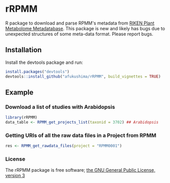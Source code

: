# rRPMM

R package to download and parse RPMM's metadata from [RIKEN Plant Metabolome 
Metadatabase](http://metabobank.riken.jp/). This package is new and likely has 
bugs due to unexpected structures of some meta-data format. Please report bugs.


## Installation
Install the devtools package and run:

```r
install.packages("devtools")
devtools::install_github("afukushima/rRPMM", build_vignettes = TRUE)
```
## Example

### Download a list of studies with Arabidopsis

```r
library(rRPMM)
data_table <- RPMM_get_projects_list(taxonid = 3702) ## Arabidopsis
```



### Getting URIs of all the raw data files in a Project from RPMM

```r
res <- RPMM_get_rawdata_files(project = "RPMM0001")
```

### License

The rRPMM package is free software; [the GNU General Public License, version 3](http://www.r-project.org/Licenses/GPL-3)

